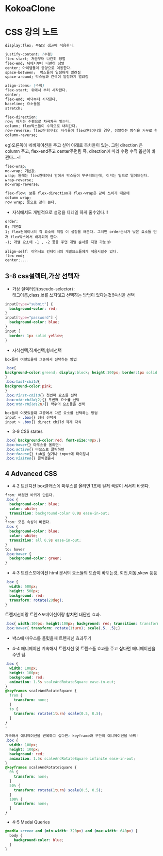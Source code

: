 # KokoaClone
# CSS 강의 노트

```cs
display:flex; 부모의 div에 적용한다.
```

```css
justify-content: (수평)
flex-start; 처음부터 나란히 정렬
flex-end; 뒤에서부터 나란히 정렬
center; 아이템들이 중앙으로 이동한다.
space-between;  박스들이 일정하게 벌려짐
space-around; 박스들과 간격이 일정하게 벌려짐
```

```css
align-items: (수직)
flex-start; 위에서 부터 시작한다.
center;
flex-end; 바닥부터 시작한다.
baseline; 요소들을
stretch;
```

```css
flex-direction:
row; 이거는 수평으로 차곡차곡 쌓는다.
column; flex박스들이 수직으로 내려간다.
row-reverse; flex컨테이너의 자식들이 flex컨테이너일 경우, 정렬하는 방식을 거꾸로 한다.
column-reverse;
```

eg)오른쪽에 네비게이션을 주고 싶어 아래로 목차들이 있는.
그럼 direction 은 column 주고, flex-end주고 center주면됨
즉, direction에 따라 수평 수직 옵션이 바뀐다...~!

```css
flex-wrap:
no-wrap; 기본값.
wrap; 원래는 flex컨테이너 안에서 박스들이 쭈구러드는데, 이거는 밑으로 떨어뜨린다.
wrap-reverse;
no-wrap-reverse;

flex-flow: 보통 flex-direction과 flex-wrap은 같이 쓰이기 때문에
column wrap;
row wrap; 등으로 같이 쓴다.
```

- 자식에서도 개별적으로 설정을 디테일 하게 줄수있다.!!

```
order:
0; 기본값
1; flex컨테이너의 각 요소에 직접 이 설정을 해준다. 그러면 order순서가 낮은 요소들 먼저 flex박스에서 배치되게 한다.
-1; 개별 요소에 -1 , -2 등을 주면 개별 순서를 지정 가능!@

align-self: 이역시도 컨테이너의 개별요소들에게 적용시킬수 있다.
flex-end;
center;....
```

## 3-8 css설렉터,가상 선택자

- 가상 설렉터란(pseudo-selector) :  
  태그이름,class,id를 쓰지않고 선택하는 방법이 있다는것!!속성을 선택

```css
input[type="submit"] {
  background-color: red;
}
input[type="password"] {
  background-color: blue;
}
input {
  border: 1px solid yellow;
}
```

- 자식선택,직계선택,형제선택

```css
box들이 여럿있을때 그중에서 선택하는 방법

.box{
background-color:greend; display:block; height:100px; border:1px solid black;
}
.box:last-child{
background-color:pink;
}
.box:first-child{} 첫번째 요소를 선택
.box:nth-child(2){} 두번째 요소를 선택
.box:nth-child(2n){} 짝수의 요소들을 선택

box들이 여럿있을떄 그중에서 다른 요소를 선택하는 방법
input + .box{} 형제 선택자
input > .box{} direct child 직계 자식
```

- 3-9 CSS states

```css
.box{ background-color:red; font-size:40px;}
.box:hover{} 마우스를 올리면~
.box:active{} 마으스로 클릭하면
.box:focuse{} tab을 얹거나 input에 타이핑시
.box:visited{} 클릭했을시
```

## 4 Advanced CSS

- 4-2 트렌지션
  box클래스에 마우스를 올리면 1초에 걸처 색깔이 서서히 바뀐다.

```css
from: 배경만 바뀌게 만든다.
.box {
  background-color: blue;
  color: white;
  transition: background-color 0.9s ease-in-out;
}
from: 모든 속성이 바뀐다.
.box {
  background-color: blue;
  color: white;
  transition: all 0.9s ease-in-out;
}
to: hover
.box:hover {
  background-color: green;
}
```

- 4-3 트렌스포메이션
  html 문서의 요소들의 모습이 바뀌는것, 회전,이동,skew 등등

```css
.box {
  width: 500px;
  height: 500px;
  background: red;
  transform: rotate(20deg);
}
```

트렌지션이랑 트렌스포메이션이랑 합치면 대단한 효과.

```css
.box{ width:100px; height:100px; background: red; transition: transform .5s ease-in-out;}
.box:hover{ transform: rotate(1turn); scale(.5, .5);}
```

- 박스에 마우스를 올렸을때 트렌지션 효과두기
  
- 4-4 애니메이션
  계속해서 트렌지션 및 트렌스폼 효과를 주고 싶다면 애니메이션을 주면 됨.

```css
.box {
  width: 100px;
  height: 100px;
  background: red;
  animation: 1.5s scaleAndRotateSquare ease-in-out;
}
@keyframes scaleAndRotateSquare {
  from {
    transform: none;
  }
  to {
    transform: rotate(1turn) scale(0.5, 0.5);
  }
}
-

계속해서 애니메이션을 반복하고 싶다면: keyframe과 무한히 애니메이션을 바꿔!
.box {
  width: 100px;
  height: 100px;
  background: red;
  animation: 1.5s scaleAndRotateSquare infinite ease-in-out;
}
@keyframes scaleAndRotateSquare {
  0% {
    transform: none;
  }
  50% {
    transform: rotate(1turn) scale(0.5, 0.5);
  }
  100% {
    transform: none;
  }
}
```

<!-- 무한 애니메이션 예제
  [example 3-9](/3.CSS3/3-9.html)
  [example 3-10](/3.CSS3/3-10.html) -->

- 4-5 Medai Queries

```css
@media screen and (min-width: 320px) and (max-width: 640px) {
  body {
    background-color: blue;
  }
}
```
